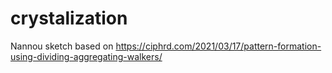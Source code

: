 # crystalization

Nannou sketch based on https://ciphrd.com/2021/03/17/pattern-formation-using-dividing-aggregating-walkers/
